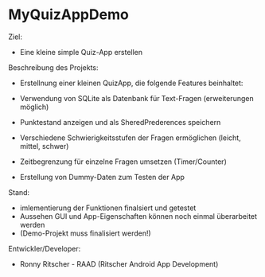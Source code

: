 # MyQuizAppDemo


Ziel: 
- Eine kleine simple Quiz-App erstellen

Beschreibung des Projekts:
- Erstellnung einer kleinen QuizApp, die folgende Features beinhaltet:

- Verwendung von SQLite als Datenbank für Text-Fragen (erweiterungen möglich)
- Punktestand anzeigen und als SheredPrederences speichern
- Verschiedene Schwierigkeitsstufen der Fragen ermöglichen (leicht, mittel, schwer)
- Zeitbegrenzung für einzelne Fragen umsetzen (Timer/Counter)
- Erstellung von Dummy-Daten zum Testen der App

Stand:
- imlementierung der Funktionen finalsiert und getestet
- Aussehen GUI und App-Eigenschaften können noch einmal überarbeitet werden
- (Demo-Projekt muss finalisiert werden!)

Entwickler/Developer:
- Ronny Ritscher - RAAD (Ritscher Android App Development)




